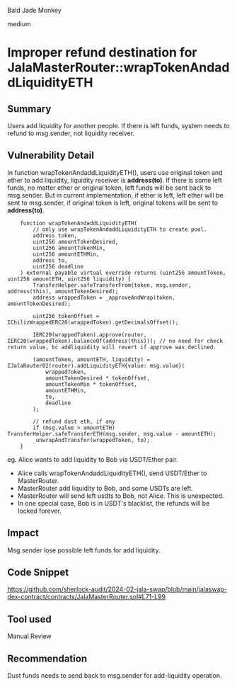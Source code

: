 Bald Jade Monkey

medium

# Improper refund destination for JalaMasterRouter::wrapTokenAndaddLiquidityETH

## Summary
Users add liquidity for another people. If there is left funds, system needs to refund to msg.sender, not liquidity receiver.

## Vulnerability Detail
In function wrapTokenAndaddLiquidityETH(), users use original token and ether to add liquidity, liquidity receiver is **address(to)**. If there is some left funds, no matter ether or original token, left funds will be sent back to msg.sender. But in current implementation, if ether is left, left ether will be sent to msg.sender, if original token is left, original tokens will be sent to **address(to)**.

```solidity
    function wrapTokenAndaddLiquidityETH(
        // only use wrapTokenAndaddLiquidityETH to create pool.
        address token,
        uint256 amountTokenDesired,
        uint256 amountTokenMin,
        uint256 amountETHMin,
        address to,
        uint256 deadline
    ) external payable virtual override returns (uint256 amountToken, uint256 amountETH, uint256 liquidity) {
        TransferHelper.safeTransferFrom(token, msg.sender, address(this), amountTokenDesired);
        address wrappedToken = _approveAndWrap(token, amountTokenDesired);

        uint256 tokenOffset = IChilizWrappedERC20(wrappedToken).getDecimalsOffset();

        IERC20(wrappedToken).approve(router, IERC20(wrappedToken).balanceOf(address(this))); // no need for check return value, bc addliquidity will revert if approve was declined.

        (amountToken, amountETH, liquidity) = IJalaRouter02(router).addLiquidityETH{value: msg.value}(
            wrappedToken,
            amountTokenDesired * tokenOffset,
            amountTokenMin * tokenOffset,
            amountETHMin,
            to,
            deadline
        );

        // refund dust eth, if any
        if (msg.value > amountETH) TransferHelper.safeTransferETH(msg.sender, msg.value - amountETH);
        _unwrapAndTransfer(wrappedToken, to);
    }

```

eg. Alice wants to add liquidity to Bob via USDT/Ether pair.
- Alice calls wrapTokenAndaddLiquidityETH(), send USDT/Ether to MasterRouter.
- MasterRouter add liquidity to Bob, and some USDTs are left.
- MasterRouter will send left usdts to Bob, not Alice. This is unexpected.
- In one special case, Bob is in USDT's blacklist, the refunds will be locked forever.

## Impact
Msg.sender lose possible left funds for add liquidity.

## Code Snippet
https://github.com/sherlock-audit/2024-02-jala-swap/blob/main/jalaswap-dex-contract/contracts/JalaMasterRouter.sol#L71-L99
## Tool used

Manual Review

## Recommendation
Dust funds needs to send back to msg.sender for add-liquidity operation.
